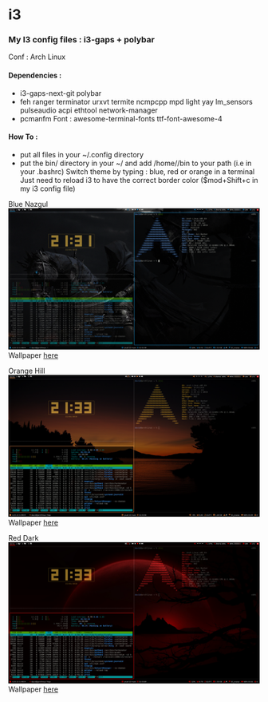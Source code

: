 # i3
### My I3 config files : i3-gaps + polybar

Conf : 
Arch Linux

#### Dependencies :
- i3-gaps-next-git polybar
- feh ranger terminator urxvt termite ncmpcpp mpd light yay lm_sensors pulseaudio acpi ethtool network-manager 
- pcmanfm 
Font : awesome-terminal-fonts ttf-font-awesome-4 

#### How To :
- put all files in your ~/.config directory
- put the bin/ directory in your ~/ and add /home/<user>/bin to your path (i.e in your .bashrc)
Switch theme by typing : blue, red or orange in a terminal
Just need to reload i3 to have the correct border color ($mod+Shift+c in my i3 config file)
 
 
Blue Nazgul 
![Nazgul](screen_blue.png?raw=true "Blue Nazgul")
Wallpaper [here](https://k60.kn3.net/taringa/7/7/6/8/3/A/VCLR/841.jpg)

Orange Hill
![Orange](screen_orange.png?raw=true "Orange Hill")
Wallpaper [here](https://wallup.net/preview/?wallpaper=sunset-nature-silhouette-trees-water-calm-dark-orange-hill)

Red Dark
![Red](screen_red.png?raw=true "Red Dark")
Wallpaper [here](https://wallpaperdata.com/dark-wallpaper-1920x1080.html/dark-wallpaper-1920x1080-1920x1-wtg30315388?lang=pt)

 
 
 
